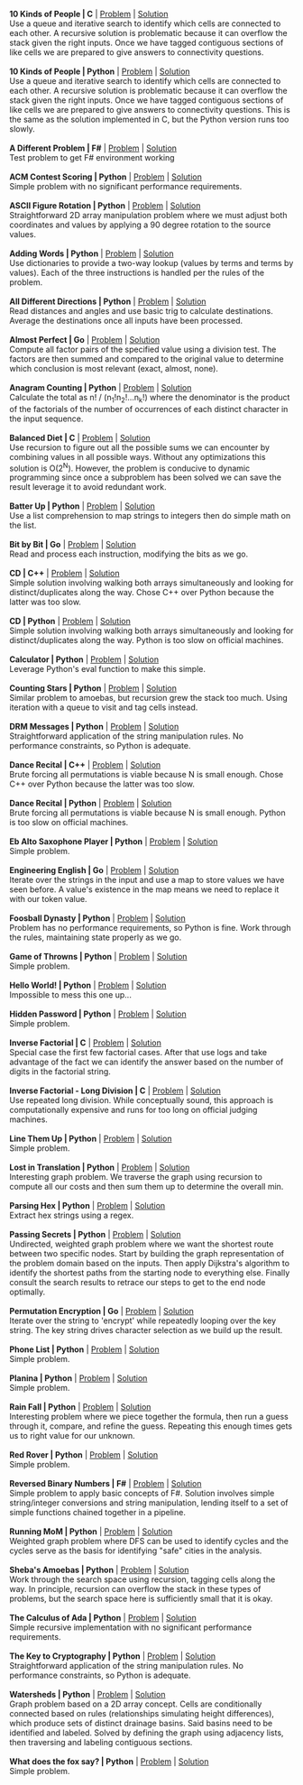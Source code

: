 **10 Kinds of People | C** | [Problem](https://open.kattis.com/problems/10kindsofpeople) | [Solution](c/10kindsofpeople.c)</br>
Use a queue and iterative search to identify which cells are connected to each other. A recursive solution is problematic because it can overflow the stack given the right inputs. Once we have tagged contiguous sections of like cells we are prepared to give answers to connectivity questions.
</br></br>
**10 Kinds of People | Python** | [Problem](https://open.kattis.com/problems/10kindsofpeople) | [Solution](py/10kindsofpeople.py)</br>
Use a queue and iterative search to identify which cells are connected to each other. A recursive solution is problematic because it can overflow the stack given the right inputs. Once we have tagged contiguous sections of like cells we are prepared to give answers to connectivity questions. This is the same as the solution implemented in C, but the Python version runs too slowly.
</br></br>
**A Different Problem | F#** | [Problem](https://open.kattis.com/problems/different) | [Solution](fs/different.fs)</br>
Test problem to get F# environment working
</br></br>
**ACM Contest Scoring | Python** | [Problem](https://open.kattis.com/problems/acm) | [Solution](py/acm.py)</br>
Simple problem with no significant performance requirements.
</br></br>
**ASCII Figure Rotation | Python** | [Problem](https://open.kattis.com/problems/asciifigurerotation) | [Solution](py/asciifigurerotation.py)</br>
Straightforward 2D array manipulation problem where we must adjust both coordinates and values by applying a 90 degree rotation to the source values.
</br></br>
**Adding Words | Python** | [Problem](https://open.kattis.com/problems/addingwords) | [Solution](py/addingwords.py)</br>
Use dictionaries to provide a two-way lookup (values by terms and terms by values). Each of the three instructions is handled per the rules of the problem.
</br></br>
**All Different Directions | Python** | [Problem](https://open.kattis.com/problems/alldifferentdirections) | [Solution](py/alldifferentdirections.py)</br>
Read distances and angles and use basic trig to calculate destinations. Average the destinations once all inputs have been processed.
</br></br>
**Almost Perfect | Go** | [Problem](https://open.kattis.com/problems/almostperfect) | [Solution](go/almostperfect.go)</br>
Compute all factor pairs of the specified value using a division test. The factors are then summed and compared to the original value to determine which conclusion is most relevant (exact, almost, none).
</br></br>
**Anagram Counting | Python** | [Problem](https://open.kattis.com/problems/anagramcounting) | [Solution](py/anagramcounting.py)</br>
Calculate the total as n! / (n<sub>1</sub>!n<sub>2</sub>!...n<sub>k</sub>!) where the denominator is the product of the factorials of the number of occurrences of each distinct character in the input sequence.
</br></br>
**Balanced Diet | C** | [Problem](https://open.kattis.com/problems/balanceddiet) | [Solution](c/balanceddiet.c)</br>
Use recursion to figure out all the possible sums we can encounter by combining values in all possible ways. Without any optimizations this solution is O(2<sup>N</sup>). However, the problem is conducive to dynamic programming since once a subproblem has been solved we can save the result leverage it to avoid redundant work.
</br></br>
**Batter Up | Python** | [Problem](https://open.kattis.com/problems/batterup) | [Solution](py/batterup.py)</br>
Use a list comprehension to map strings to integers then do simple math on the list.
</br></br>
**Bit by Bit | Go** | [Problem](https://open.kattis.com/problems/bitbybit) | [Solution](go/bitbybit.go)</br>
Read and process each instruction, modifying the bits as we go.
</br></br>
**CD | C++** | [Problem](https://open.kattis.com/problems/cd) | [Solution](cpp/cd.cpp)</br>
Simple solution involving walking both arrays simultaneously and looking for distinct/duplicates along the way. Chose C++ over Python because the latter was too slow.
</br></br>
**CD | Python** | [Problem](https://open.kattis.com/problems/cd) | [Solution](py/cd.py)</br>
Simple solution involving walking both arrays simultaneously and looking for distinct/duplicates along the way. Python is too slow on official machines.
</br></br>
**Calculator | Python** | [Problem](https://open.kattis.com/problems/calculator) | [Solution](py/calculator.py)</br>
Leverage Python's eval function to make this simple.
</br></br>
**Counting Stars | Python** | [Problem](https://open.kattis.com/problems/countingstars) | [Solution](py/countingstars.py)</br>
Similar problem to amoebas, but recursion grew the stack too much. Using iteration with a queue to visit and tag cells instead.
</br></br>
**DRM Messages | Python** | [Problem](https://open.kattis.com/problems/drmmessages) | [Solution](py/drmmessages.py)</br>
Straightforward application of the string manipulation rules. No performance constraints, so Python is adequate.
</br></br>
**Dance Recital | C++** | [Problem](https://open.kattis.com/problems/dancerecital) | [Solution](cpp/dancerecital.cpp)</br>
Brute forcing all permutations is viable because N is small enough. Chose C++ over Python because the latter was too slow.
</br></br>
**Dance Recital | Python** | [Problem](https://open.kattis.com/problems/dancerecital) | [Solution](py/dancerecital.py)</br>
Brute forcing all permutations is viable because N is small enough. Python is too slow on official machines.
</br></br>
**Eb Alto Saxophone Player | Python** | [Problem](https://open.kattis.com/problems/saxophone) | [Solution](py/saxophone.py)</br>
Simple problem.
</br></br>
**Engineering English | Go** | [Problem](https://open.kattis.com/problems/engineeringenglish) | [Solution](go/engineeringenglish.go)</br>
Iterate over the strings in the input and use a map to store values we have seen before. A value's existence in the map means we need to replace it with our token value.
</br></br>
**Foosball Dynasty | Python** | [Problem](https://open.kattis.com/problems/foosball) | [Solution](py/foosball.py)</br>
Problem has no performance requirements, so Python is fine. Work through the rules, maintaining state properly as we go.
</br></br>
**Game of Throwns | Python** | [Problem](https://open.kattis.com/problems/throwns) | [Solution](py/throwns.py)</br>
Simple problem.
</br></br>
**Hello World! | Python** | [Problem](https://open.kattis.com/problems/hello) | [Solution](py/hello.py)</br>
Impossible to mess this one up...
</br></br>
**Hidden Password | Python** | [Problem](https://open.kattis.com/problems/hidden) | [Solution](py/hidden.py)</br>
Simple problem.
</br></br>
**Inverse Factorial | C** | [Problem](https://open.kattis.com/problems/inversefactorial) | [Solution](c/inversefactorial.c)</br>
Special case the first few factorial cases. After that use logs and take advantage of the fact we can identify the answer based on the number of digits in the factorial string.
</br></br>
**Inverse Factorial - Long Division | C** | [Problem](https://open.kattis.com/problems/inversefactorial) | [Solution](c/inversefactorial_longdiv.c)</br>
Use repeated long division. While conceptually sound, this approach is computationally expensive and runs for too long on official judging machines.
</br></br>
**Line Them Up | Python** | [Problem](https://open.kattis.com/problems/lineup) | [Solution](py/lineup.py)</br>
Simple problem.
</br></br>
**Lost in Translation | Python** | [Problem](https://open.kattis.com/problems/lost) | [Solution](py/lost.py)</br>
Interesting graph problem. We traverse the graph using recursion to compute all our costs and then sum them up to determine the overall min.
</br></br>
**Parsing Hex | Python** | [Problem](https://open.kattis.com/problems/parsinghex) | [Solution](py/parsinghex.py)</br>
Extract hex strings using a regex.
</br></br>
**Passing Secrets | Python** | [Problem](https://open.kattis.com/problems/passingsecrets) | [Solution](py/passingsecrets.py)</br>
Undirected, weighted graph problem where we want the shortest route between two specific nodes. Start by building the graph representation of the problem domain based on the inputs. Then apply Dijkstra's algorithm to identify the shortest paths from the starting node to everything else. Finally consult the search results to retrace our steps to get to the end node optimally.
</br></br>
**Permutation Encryption | Go** | [Problem](https://open.kattis.com/problems/permutationencryption) | [Solution](go/permutationencryption.go)</br>
Iterate over the string to 'encrypt' while repeatedly looping over the key string. The key string drives character selection as we build up the result.
</br></br>
**Phone List | Python** | [Problem](https://open.kattis.com/problems/phonelist) | [Solution](py/phonelist.py)</br>
Simple problem.
</br></br>
**Planina | Python** | [Problem](https://open.kattis.com/problems/planina) | [Solution](py/planina.py)</br>
Simple problem.
</br></br>
**Rain Fall | Python** | [Problem](https://open.kattis.com/problems/rainfall2) | [Solution](py/rainfall2.py)</br>
Interesting problem where we piece together the formula, then run a guess through it, compare, and refine the guess. Repeating this enough times gets us to right value for our unknown.
</br></br>
**Red Rover | Python** | [Problem](https://open.kattis.com/problems/redrover) | [Solution](py/redrover.py)</br>
Simple problem.
</br></br>
**Reversed Binary Numbers | F#** | [Problem](https://open.kattis.com/problems/reversebinary) | [Solution](fs/reversebinary.fs)</br>
Simple problem to apply basic concepts of F#. Solution involves simple string/integer conversions and string manipulation, lending itself to a set of simple functions chained together in a pipeline.
</br></br>
**Running MoM | Python** | [Problem](https://open.kattis.com/problems/runningmom) | [Solution](py/runningmom.py)</br>
Weighted graph problem where DFS can be used to identify cycles and the cycles serve as the basis for identifying "safe" cities in the analysis.
</br></br>
**Sheba's Amoebas | Python** | [Problem](https://open.kattis.com/problems/amoebas) | [Solution](py/amoebas.py)</br>
Work through the search space using recursion, tagging cells along the way. In principle, recursion can overflow the stack in these types of problems, but the search space here is sufficiently small that it is okay.
</br></br>
**The Calculus of Ada | Python** | [Problem](https://open.kattis.com/problems/ada) | [Solution](py/ada.py)</br>
Simple recursive implementation with no significant performance requirements.
</br></br>
**The Key to Cryptography | Python** | [Problem](https://open.kattis.com/problems/keytocrypto) | [Solution](py/keytocrypto.py)</br>
Straightforward application of the string manipulation rules. No performance constraints, so Python is adequate.
</br></br>
**Watersheds | Python** | [Problem](https://open.kattis.com/problems/watersheds) | [Solution](py/watersheds.py)</br>
Graph problem based on a 2D array concept. Cells are conditionally connected based on rules (relationships simulating height differences), which produce sets of distinct drainage basins. Said basins need to be identified and labeled. Solved by defining the graph using adjacency lists, then traversing and labeling contiguous sections.
</br></br>
**What does the fox say? | Python** | [Problem](https://open.kattis.com/problems/whatdoesthefoxsay) | [Solution](py/whatdoesthefoxsay.py)</br>
Simple problem.
</br></br>
